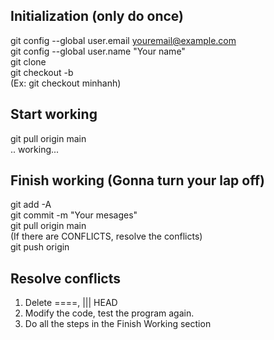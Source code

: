 ## Initialization (only do once)
git config --global user.email youremail@example.com  
git config --global user.name "Your name"  
git clone <repor link>  
git checkout -b <your branch>  
(Ex: git checkout minhanh)  

## Start working
git pull origin main  
.. working...  

## Finish working (Gonna turn your lap off)
git add -A  
git commit -m "Your mesages"  
git pull origin main  
(If there are CONFLICTS, resolve the conflicts)  
git push origin <your branch>  

## Resolve conflicts
1. Delete ====, ||| HEAD
2. Modify the code, test the program again.
3. Do all the steps in the Finish Working section
